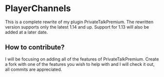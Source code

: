 # PlayerChannels
This is a complete rewrite of my plugin PrivateTalkPremium. The rewritten version supports only the latest 1.14 and up. Support for 1.13 will also be added at a later date.


## How to contribute?
I will be focusing on adding all of the features of PrivateTalkPremium. Create a fork with one of the features you wish to help with and I will check it out, all commits are appreciated.